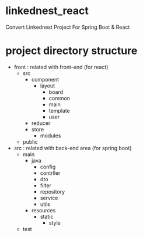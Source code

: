 # linkednest_react
Convert Linkednest Project For Spring Boot &amp; React



# project directory structure

- front : related with front-end (for react)
  - src
    - component
      - layout
        - board
        - common
        - main
        - template
        - user
    - reducer
    - store
      - modules
  - public    
- src : related with back-end area (for spring boot)
  - main
    - java
      - config
      - contrller
      - dto
      - filter
      - repository
      - service
      - utils
    - resources
      - static
        - style
  - test      

